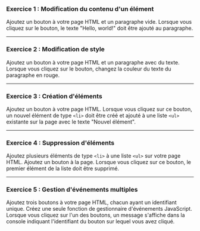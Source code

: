 
### Exercice 1 : Modification du contenu d'un élément

Ajoutez un bouton à votre page HTML et un paragraphe vide. Lorsque vous cliquez sur le bouton, le texte "Hello, world!" doit être ajouté au paragraphe.

---
### Exercice 2 : Modification de style

Ajoutez un bouton à votre page HTML et un paragraphe avec du texte. Lorsque vous cliquez sur le bouton, changez la couleur du texte du paragraphe en rouge.

---
### Exercice 3 : Création d'éléments

Ajoutez un bouton à votre page HTML. Lorsque vous cliquez sur ce bouton, un nouvel élément de type `<li>` doit être créé et ajouté à une liste `<ul>` existante sur la page avec le texte "Nouvel élément".

---
### Exercice 4 : Suppression d'éléments

Ajoutez plusieurs éléments de type `<li>` à une liste `<ul>` sur votre page HTML. Ajoutez un bouton à la page. Lorsque vous cliquez sur ce bouton, le premier élément de la liste doit être supprimé.

---
### Exercice 5 : Gestion d'événements multiples

Ajoutez trois boutons à votre page HTML, chacun ayant un identifiant unique. Créez une seule fonction de gestionnaire d'événements JavaScript. Lorsque vous cliquez sur l'un des boutons, un message s'affiche dans la console indiquant l'identifiant du bouton sur lequel vous avez cliqué.
